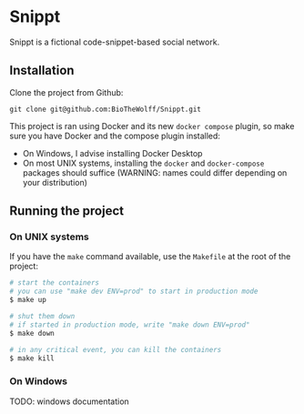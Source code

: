 
# Snippt

Snippt is a fictional code-snippet-based social network.

## Installation

Clone the project from Github:

```
git clone git@github.com:BioTheWolff/Snippt.git
```

This project is ran using Docker and its new `docker compose` plugin, so make sure you have Docker and the compose plugin installed:
- On Windows, I advise installing Docker Desktop
- On most UNIX systems, installing the `docker` and `docker-compose` packages should suffice (WARNING: names could differ depending on your distribution)

## Running the project

### On UNIX systems

If you have the `make` command available, use the `Makefile` at the root of the project:

```bash
# start the containers
# you can use "make dev ENV=prod" to start in production mode
$ make up

# shut them down
# if started in production mode, write "make down ENV=prod"
$ make down

# in any critical event, you can kill the containers
$ make kill
```

### On Windows

TODO: windows documentation